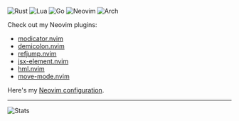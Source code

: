 ![Rust](https://img.shields.io/badge/rust-%237A2F00.svg?&style=for-the-badge&logo=rust&logoColor=white)
![Lua](https://img.shields.io/badge/lua-%23000080.svg?&style=for-the-badge&logo=lua&logoColor=white)
![Go](https://img.shields.io/badge/go-%2300ADD8.svg?&style=for-the-badge&logo=go&logoColor=white)
![Neovim](https://img.shields.io/badge/neovim-%2357A143.svg?&style=for-the-badge&logo=neovim&logoColor=white)
![Arch](https://img.shields.io/badge/arch-%23000000.svg?&style=for-the-bage&logo=arch-linux&logoColor=white)

Check out my Neovim plugins:

- [modicator.nvim](https://github.com/mawkler/modicator.nvim)
- [demicolon.nvim](https://github.com/mawkler/demicolon.nvim)
- [refjump.nvim](https://github.com/mawkler/refjump.nvim)
- [jsx-element.nvim](https://github.com/mawkler/jsx-element.nvim)
- [hml.nvim](https://github.com/mawkler/hml.nvim)
- [move-mode.nvim](https://github.com/mawkler/move-mode.nvim)

Here's my [Neovim configuration](https://github.com/mawkler/nvim/).

---

![Stats](https://github-readme-stats.vercel.app/api?username=mawkler&show_icons=true&theme=onedark)
